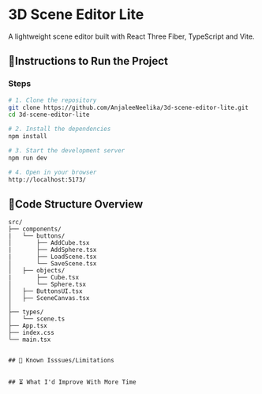 # 3D Scene Editor Lite

A lightweight scene editor built with React Three Fiber, TypeScript and Vite.

## 🚀Instructions to Run the Project

### Steps

```bash
# 1. Clone the repository
git clone https://github.com/AnjaleeNeelika/3d-scene-editor-lite.git
cd 3d-scene-editor-lite

# 2. Install the dependencies
npm install

# 3. Start the development server
npm run dev

# 4. Open in your browser
http://localhost:5173/
```

## 📁Code Structure Overview

```
src/
├── components/
|   └── buttons/
│       ├── AddCube.tsx
|       ├── AddSphere.tsx
|       ├── LoadScene.tsx
│       └── SaveScene.tsx
│   ├── objects/
|       ├── Cube.tsx
│       └── Sphere.tsx
│   ├── ButtonsUI.tsx
│   ├── SceneCanvas.tsx
│   
├── types/
│   └── scene.ts
├── App.tsx
├── index.css
└── main.tsx


## 🐛 Known Isssues/Limitations


## ⏳ What I'd Improve With More Time

